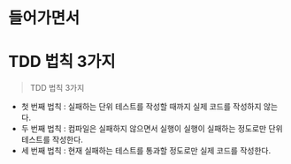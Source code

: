 # 들어가면서
>    
   
# TDD 법칙 3가지  
> TDD 법칙 3가지 
    
* 첫 번째 법칙 : 실패하는 단위 테스트를 작성할 때까지 실제 코드를 작성하지 않는다.        
* 두 번째 법칙 : 컴파일은 실패하지 않으면서 실행이 실행이 실패하는 정도로만 단위 테스트를 작성한다.   
* 세 번째 법칙 : 현재 실패하는 테스트를 통과할 정도로만 실제 코드를 작성한다.    


